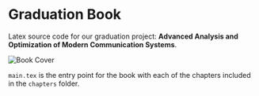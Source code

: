 # Graduation Book
Latex source code for our graduation project: **Advanced Analysis and Optimization of Modern Communication Systems**.

![Book Cover](https://github.com/abdoitman/Graduation-Book/blob/main/Book-Cover.png)

`main.tex` is the entry point for the book with each of the chapters included in the `chapters` folder. 
